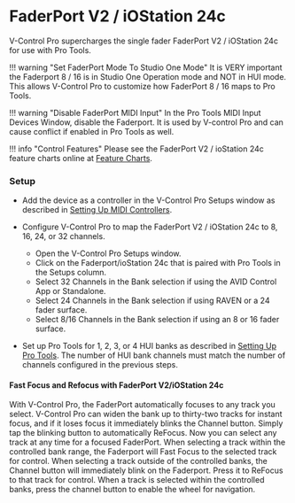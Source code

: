 # FaderPort V2 / iOStation 24c

V-Control Pro supercharges the single fader FaderPort V2 / iOStation 24c for use with Pro Tools.

!!! warning "Set FaderPort Mode To Studio One Mode"
    It is VERY important the Faderport 8 / 16 is in Studio One Operation mode and NOT in HUI mode. This allows V-Control Pro to customize how FaderPort 8 / 16 maps to Pro Tools.

!!! warning "Disable FaderPort MIDI Input"
    In the Pro Tools MIDI Input Devices Window, disable the Faderport. It is used by V-control Pro and can cause conflict if enabled in Pro Tools as well.

!!! info "Control Features"
    Please see the FaderPort V2 / ioStation 24c feature charts online at [Feature Charts](https://neyrinck.com/help-category/v-control-pro-help/).

### Setup

* Add the device as a controller in the V-Control Pro Setups window as described in [Setting Up MIDI Controllers](./midi-controllers.md).

* Configure V-Control Pro to map the FaderPort V2 / iOStation 24c to 8, 16, 24, or 32 channels.
    * Open the V-Control Pro Setups window.
    * Click on the Faderport/ioStation 24c that is paired with Pro Tools in the Setups column.
    * Select 32 Channels in the Bank selection if using the AVID Control App or Standalone.
    * Select 24 Channels in the Bank selection if using RAVEN or a 24 fader surface.
    * Select 8/16 Channels in the Bank selection if using an 8 or 16 fader surface.

* Set up Pro Tools for 1, 2, 3, or 4 HUI banks as described in [Setting Up Pro Tools](./pro-tools.md). The number of HUI bank channels must match the number of channels configured in the previous steps.

#### Fast Focus and Refocus with FaderPort V2/iOStation 24c

With V-Control Pro, the FaderPort automatically focuses to any track you select. V-Control Pro can widen the bank up to thirty-two tracks for instant focus, and if it loses focus it immediately blinks the Channel button. Simply tap the blinking button to automatically ReFocus. Now you can select any track at any time for a focused FaderPort.
When selecting a track within the controlled bank range, the Faderport will Fast Focus to the selected track for control.
When selecting a track outside of the controlled banks, the Channel button will immediately blink on the Faderport. Press it to ReFocus to that track for control.
When a track is selected within the controlled banks, press the channel button to enable the wheel for navigation.



